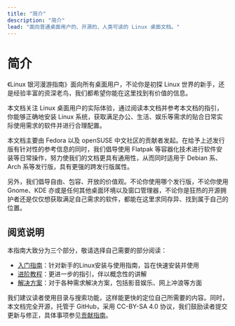 ```yaml
---
title: "简介"
description: "简介"
lead: "面向普通桌面用户的、开源的、人类可读的 Linux 桌面文档。"
---
```


# 简介

《Linux 银河漫游指南》面向所有桌面用户，不论你是初探 Linux 世界的新手，还是经验丰富的资深老鸟，我们都希望你能在这里找到有价值的信息。

本文档关注 Linux 桌面用户的实际体验，通过阅读本文档并参考本文档的指引，你能够正确地安装 Linux 系统，获取满足办公、生活、娱乐等需求的贴合日常实际使用需求的软件并进行合理配置。

本文档主要由 Fedora 以及 openSUSE 中文社区的贡献者发起。在给予上述发行版有针对性的参考信息的同时，我们倡导使用 Flatpak 等容器化技术进行软件安装等日常操作，努力使我们的文档更具有通用性，从而同时适用于 Debian 系、Arch 系等发行版，具有更强的跨发行版属性。

另外，我们倡导自由、包容、开放的价值观。不论你使用哪个发行版，不论你使用 Gnome、KDE 亦或是任何其他桌面环境以及窗口管理器，不论你是狂热的开源拥护者还是仅仅想获取满足自己需求的软件，都能在这里求同存异、找到属于自己的位置。

## 阅览说明

本指南大致分为三个部分，敬请选择自己需要的部分阅读：

* [入门指南](entry/prologue/switch-to-linux.md)：针对新手的Linux安装与使用指南，旨在快速安装并使用
* [进阶教程](advanced/using-commandline.md)：更进一步的指引，伴以概念性的讲解
* [解决方案](solution/software/browser.md)：对于各种需求解决方案，包括影音娱乐、网上冲浪等方面

我们建议读者使用目录与搜索功能，这样能更快的定位自己所需要的内容。同时，本文档完全开源，托管于 GitHub，采用 CC-BY-SA 4.0 协议，我们鼓励读者提交更新与修正，具体事项参见[贡献指南](about/contributing/index.md)。